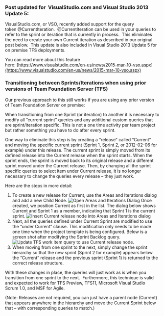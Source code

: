 

### Post updated for  VisualStudio.com and Visual Studio 2013 Update 5:

VisualStudio.com, or VSO, recently added support for the query token @CurrentIteration.  @CurrentIteration can be used in your queries to refer to the sprint or iteration that is currently in process.  This eliminates the need to create your own Current iteration as described in our original post below.  This update is also included in Visual Studio 2013 Update 5 for on premise TFS deployments.

You can read more about this feature here: [https://www.visualstudio.com/en-us/news/2015-mar-10-vso.aspx](https://www.visualstudio.com/en-us/news/2015-mar-10-vso.aspx)

### Transitioning between Sprints/Iterations when using prior versions of Team Foundation Server (TFS)

Our previous approach to this still works if you are using any prior version of Team Foundation Server on premise:

When transitioning from one Sprint (or iteration) to another it is necessary to modify all “current sprint” queries and any additional custom queries that are sprint/iteration specific. This is not a one time activity per team project but rather something you have to do after every sprint.

One way to eliminate this step is by creating a “release” called “Current” and moving the specific current sprint (Sprint 1, Sprint 2, or 2012-02-06 for example) under this release. The current sprint is simply moved from its defined release into the Current release when the sprint starts. When the sprint ends, the sprint is moved back to its original release and a different sprint moved under the Current release. Then, by changing all the sprint specific queries to select item under Current release, it is no longer necessary to change the queries every release – they just work.

Here are the steps in more detail:

1. To create a new release for Current, use the Areas and Iterations dialog and add a new Child Node. ![Open Areas and Iterations Dialog](https://intellitect.com/wp-content/uploads/2012/02/SNAGHTML341951e4.png "Open Areas and Iterations Dialog")
Once created, we position Current as first in the list. The dialog below shows Current and Sprint 1 as a member, indicating that Sprint 1 is the current sprint. ![Insert Current release node into Areas and Iterations dialog](https://intellitect.com/wp-content/uploads/2012/02/image.png "Insert Current release node into Areas and Iterations dialog")
2. Next, all the queries defined under Current Sprint are modified to use the “under Current” clause. This modification only needs to be made one time when the project template is being configured. Below is a screen shot after modifying the Sprint Backlog query. ![Update TFS work item query to use Current release node.](https://intellitect.com/wp-content/uploads/2012/02/image1.png "EditQueryToUseCurrentReleaseNode")
3. When moving from one sprint to the next, simply change the sprint hierarchy so that the new sprint (Sprint 2 for example) appears below the “Current” release and the previous sprint (Sprint 1) is returned to the correct release structure.

With these changes in place, the queries will just work as is when you transition from one sprint to the next.  Furthermore, this technique is valid and expected to work for TFS Preview, TFS11, Microsoft Visual Studio Scrum 1.0, and MSF for Agile.

(Note: Releases are not required, you can just have a parent node (Current) that appears anywhere in the hierarchy and move the Current Sprint below that – with corresponding queries to match.)
